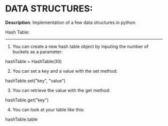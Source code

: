 # DATA STRUCTURES: 

**Description**: Implementation of a few data structures in python.

Hash Table:
___________

1. You can create a new hash table object by inputing the number of buckets as a parameter:

hashTable = HashTable(30)

2. You can set a key and a value with the set method:

hashTable.set("key", "value")

3. You can retrieve the value with the get method:

hashTable.get("key")

4. You can look at your table like this:

hashTable.table


